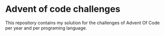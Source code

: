 # Advent of code challenges

This repository contains my solution for the challenges of Advent Of Code per year and per programing language.